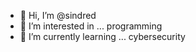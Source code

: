 - 👋 Hi, I’m @sindred
- 👀 I’m interested in ... programming
- 🌱 I’m currently learning ... cybersecurity
<!---
- 💞️ I’m looking to collaborate on ...
- 📫 How to reach me ...


sindred/sindred is a ✨ special ✨ repository because its `README.md` (this file) appears on your GitHub profile.
You can click the Preview link to take a look at your changes.
--->
